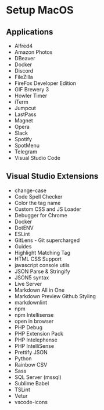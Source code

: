 # Setup MacOS

## Applications

* Alfred4
* Amazon Photos
* DBeaver
* Docker
* Discord
* FileZilla
* FireFox Developer Edition
* GIF Brewery 3
* Howler Timer
* iTerm
* Jumpcut
* LastPass
* Magnet
* Opera
* Slack
* Spotify
* SpotMenu
* Telegram
* Visual Studio Code

## Visual Studio Extensions

* change-case
* Code Spell Checker
* Color the tag name
* Custom CSS and JS Loader
* Debugger for Chrome
* Docker
* DotENV
* ESLint
* GitLens - Git supercharged
* Guides
* Highlight Matching Tag
* HTML CSS Support
* javascript console utils
* JSON Parse & Stringify
* JSON5 syntax
* Live Server
* Markdown All in One
* Markdown Preview Github Styling
* markdownlint
* npm
* npm Intellisense
* open in browser
* PHP Debug
* PHP Extension Pack
* PHP Intelephense
* PHP IntelliSense
* Prettify JSON
* Python
* Rainbow CSV
* Sass
* SQL Server (mssql)
* Sublime Babel
* TSLint
* Vetur
* vscode-icons
